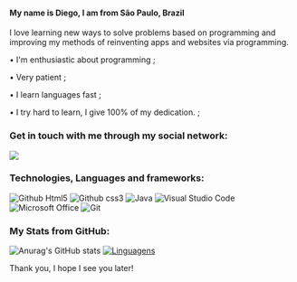 #### My name is Diego, I am from São Paulo, Brazil 

I love learning new ways to solve problems based on programming and improving my methods of reinventing apps and websites via programming. 
 
• I'm enthusiastic about programming ;

• Very patient ;

• I learn languages fast ;

• I try hard to learn, I give 100% of my dedication. ;

### Get in touch with me through my social network: 

<a href="" alt= "LinkedIN" target= "_blank">
 <img src="https://img.shields.io/badge/-LinkedIn-0077B5?style=for-the-badge&logo=linkedin&logoColor=green&link=">
</a>   

### Technologies, Languages and frameworks:
![Github Html5](https://img.shields.io/badge/HTML5-E34F26?style=for-the-badge&logo=html5&logoColor=blue)
![Github css3](https://img.shields.io/badge/CSS3-1572B6?style=for-the-badge&logo=css3&logoColor=green)
 <img alt="Java" src="https://img.shields.io/badge/java-%23ED8B00.svg?style=for-the-badge&logo=java&logoColor=blue"/>
 <img alt="Visual Studio Code" src="https://img.shields.io/badge/VisualStudioCode-0078d7.svg?style=for-the-badge&logo=visual-studio-code&logoColor=green"/>
 <img alt="Microsoft Office" src="https://img.shields.io/badge/Microsoft_Office-D83B01?style=for-the-badge&logo=microsoft-office&logoColor=blue" />
 <img alt="Git" src="https://img.shields.io/badge/git-%23F05033.svg?style=for-the-badge&logo=git&logoColor=blue"/>
   

### My Stats from GitHub:
![Anurag's GitHub stats](https://github-readme-stats.vercel.app/api?username=diegoscs&theme=tokyonight&show_icons=true)
[![Linguagens](https://github-readme-stats.vercel.app/api/top-langs/?username=diegoscs&theme=tokyonight&layout=compact)](https://github.com/diegoscs/github-readme-stats)
<p align="center">

Thank you, I hope I see you later!
</p>

